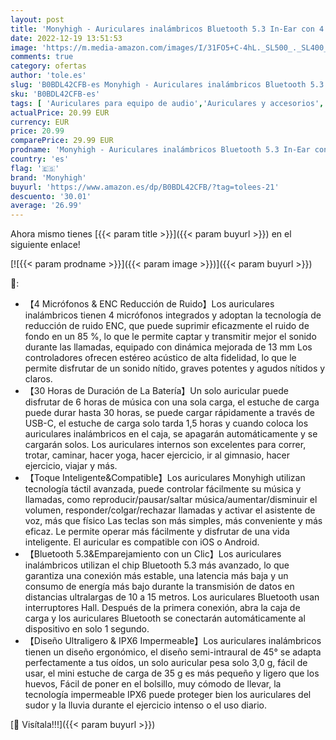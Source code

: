 ```yaml
---
layout: post
title: 'Monyhigh - Auriculares inalámbricos Bluetooth 5.3 In-Ear con 4 micrófonos  cancelación de Ruido ENC  estéreo Hi-Fi  reproducción de 30 Horas Resistente al Agua IPX6 USB-C para iPhone Xiaomi Samsung Huawei'
date: 2022-12-19 13:51:53
image: 'https://m.media-amazon.com/images/I/31FO5+C-4hL._SL500_._SL400_.jpg'
comments: true
category: ofertas
author: 'tole.es'
slug: 'B0BDL42CFB-es Monyhigh - Auriculares inalámbricos Bluetooth 5.3 In-Ear...'
sku: 'B0BDL42CFB-es'
tags: [ 'Auriculares para equipo de audio','Auriculares y accesorios','Electrónica','iphone','monyhigh','🇪🇸', ]
actualPrice: 20.99 EUR
currency: EUR
price: 20.99
comparePrice: 29.99 EUR
prodname: 'Monyhigh - Auriculares inalámbricos Bluetooth 5.3 In-Ear con 4 micrófonos  cancelación de Ruido ENC  estéreo Hi-Fi  reproducción de 30 Horas Resistente al Agua IPX6 USB-C para iPhone Xiaomi Samsung Huawei'
country: 'es'
flag: '🇪🇸'
brand: 'Monyhigh'
buyurl: 'https://www.amazon.es/dp/B0BDL42CFB/?tag=tolees-21'
descuento: '30.01'
average: '26.99'
---
```


Ahora mismo tienes [{{< param title >}}]({{< param buyurl >}}) en el siguiente enlace!

[![{{< param prodname >}}]({{< param image >}})]({{< param buyurl >}})

🔎:

- 【4 Micrófonos & ENC Reducción de Ruido】Los auriculares inalámbricos tienen 4 micrófonos integrados y adoptan la tecnología de reducción de ruido ENC, que puede suprimir eficazmente el ruido de fondo en un 85 %, lo que le permite captar y transmitir mejor el sonido durante las llamadas, equipado con dinámica mejorada de 13 mm Los controladores ofrecen estéreo acústico de alta fidelidad, lo que le permite disfrutar de un sonido nítido, graves potentes y agudos nítidos y claros.
- 【30 Horas de Duración de La Batería】Un solo auricular puede disfrutar de 6 horas de música con una sola carga, el estuche de carga puede durar hasta 30 horas, se puede cargar rápidamente a través de USB-C, el estuche de carga solo tarda 1,5 horas y cuando coloca los auriculares inalámbricos en el caja, se apagarán automáticamente y se cargarán solos. Los auriculares internos son excelentes para correr, trotar, caminar, hacer yoga, hacer ejercicio, ir al gimnasio, hacer ejercicio, viajar y más.
- 【Toque Inteligente&Compatible】Los auriculares Monyhigh utilizan tecnología táctil avanzada, puede controlar fácilmente su música y llamadas, como reproducir/pausar/saltar música/aumentar/disminuir el volumen, responder/colgar/rechazar llamadas y activar el asistente de voz, más que físico Las teclas son más simples, más conveniente y más eficaz. Le permite operar más fácilmente y disfrutar de una vida inteligente. El auricular es compatible con iOS o Android.
- 【Bluetooth 5.3&Emparejamiento con un Clic】Los auriculares inalámbricos utilizan el chip Bluetooth 5.3 más avanzado, lo que garantiza una conexión más estable, una latencia más baja y un consumo de energía más bajo durante la transmisión de datos en distancias ultralargas de 10 a 15 metros. Los auriculares Bluetooth usan interruptores Hall. Después de la primera conexión, abra la caja de carga y los auriculares Bluetooth se conectarán automáticamente al dispositivo en solo 1 segundo.
- 【Diseño Ultraligero & IPX6 Impermeable】Los auriculares inalámbricos tienen un diseño ergonómico, el diseño semi-intraural de 45° se adapta perfectamente a tus oídos, un solo auricular pesa solo 3,0 g, fácil de usar, el mini estuche de carga de 35 g es más pequeño y ligero que los huevos, Fácil de poner en el bolsillo, muy cómodo de llevar, la tecnología impermeable IPX6 puede proteger bien los auriculares del sudor y la lluvia durante el ejercicio intenso o el uso diario.

[🛒 Visítala!!!]({{< param buyurl >}})
